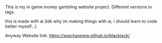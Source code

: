 This is my in game money gambling website project.
Different versions in tags.

this is made with ai (idk why im making things with ai, i should learn to code better myself...)

Anyway Website link:  https://wwchaseww.github.io/blackjack/
